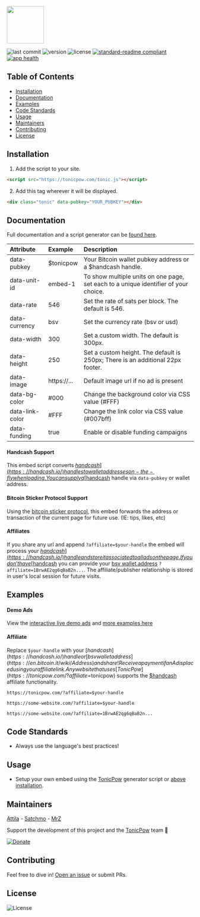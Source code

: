 <img src="https://github.com/tonicpow/embed/blob/master/images/tonicpow-logo.png" height="100">

![last commit](https://img.shields.io/github/last-commit/tonicpow/embed.svg)
![version](https://img.shields.io/github/release/tonicpow/embed.svg)
![license](https://img.shields.io/github/license/tonicpow/embed.svg?style=flat)
[![standard-readme compliant](https://img.shields.io/badge/standard--readme-OK-green.svg?style=flat)](https://github.com/RichardLitt/standard-readme)
[![app health](https://img.shields.io/website-up-down-green-red/https/faucet.allaboard.cash.svg?label=status)](https://tonicpow.com/?affiliate=$tonicpow)

## Table of Contents
- [Installation](https://github.com/tonicpow/embed#installation)
- [Documentation](https://github.com/tonicpow/embed#documentation)
- [Examples](https://github.com/tonicpow/embed#examples)
- [Code Standards](https://github.com/tonicpow/embed#code-standards)
- [Usage](https://github.com/tonicpow/embed#usage)
- [Maintainers](https://github.com/tonicpow/embed#maintainers)
- [Contributing](https://github.com/tonicpow/embed#contributing)
- [License](https://github.com/tonicpow/embed#license)

## Installation
1. Add the script to your site.
```html
<script src="https://tonicpow.com/tonic.js"></script>
```

2. Add this tag wherever it will be displayed.
```html
<div class="tonic" data-pubkey="YOUR_PUBKEY"></div>
```

## Documentation
Full documentation and a script generator can be [found here](https://tonicpow.com/?affiliate=$tonicpow).

|Attribute |Example |Description |
|:---|:---|:---|
|data-pubkey|$tonicpow|Your Bitcoin wallet pubkey address or a $handcash handle.|
|data-unit-id|embed-1|To show multiple units on one page, set each to a unique identifier of your choice.|
|data-rate|546|Set the rate of sats per block. The default is 546.|
|data-currency|bsv|Set the currency rate (bsv or usd)|
|data-width|300|Set a custom width. The default is 300px.|
|data-height|250|Set a custom height. The default is 250px; There is an additional 22px footer.|
|data-image|https://...|Default image url if no ad is present|
|data-bg-color|#000|Change the background color via CSS value (#FFF)|
|data-link-color|#FFF|Change the link color via CSS value (#007bff)|
|data-funding|true|Enable or disable funding campaigns|

#### Handcash Support
This embed script converts [$handcash](https://handcash.io/) handles to wallet addresses on-the-fly when loading.
You can supply a [$handcash](https://handcash.io/) handle via `data-pubkey` or wallet address.

#### Bitcoin Sticker Protocol Support
Using the [bitcoin sticker protocol](https://sticker.planaria.network/), this embed forwards the address or transaction of 
the current page for future use. (IE: tips, likes, etc) 

#### Affiliates
If you share any url and append `?affiliate=$your-handle` the embed will process your [$handcash](https://handcash.io/) handle and store it associated to all ads on the page.
If you don't have [$handcash](https://handcash.io/) you can provide your [bsv wallet address](https://en.bitcoin.it/wiki/Address)  `?affiliate=1BrwAE2qg6qBaB2n...`. 
The affiliate/publisher relationship is stored in user's local session for future visits. 


## Examples

#### Demo Ads
View the [interactive live demo ads](https://tonicpow.com/?affiliate=$tonicpow) and [more examples here](https://github.com/tonicpow/embed/blob/master/example.html)

#### Affiliate
Replace `$your-handle` with your [$handcash](https://handcash.io/) handle or [bsv wallet address](https://en.bitcoin.it/wiki/Address) and share!
Receive a payment if an Ad is placed using your affiliate link. Any website that uses [TonicPow](https://tonicpow.com/?affiliate=$tonicpow) supports the [$handcash](https://handcash.io/) affiliate functionality.
```
https://tonicpow.com/?affiliate=$your-handle

https://some-website.com/?affiliate=$your-handle

https://some-website.com/?affiliate=1BrwAE2qg6qBaB2n...
```

## Code Standards
- Always use the language's best practices!

## Usage
- Setup your own embed using the [TonicPow](https://tonicpow.com/?affiliate=$tonicpow) generator script or [above installation](https://github.com/tonicpow/embed#installation).

## Maintainers
[Attila](https://github.com/attilaaf) - [Satchmo](https://github.com/rohenaz) - [MrZ](https://github.com/tonicpow)

Support the development of this project and the [TonicPow](https://tonicpow.com/?affiliate=$tonicpow) team 🙏

[![Donate](https://img.shields.io/badge/donate-bitcoin%20SV-brightgreen.svg)](https://tonicpow.com/?affiliate=$tonicpow)

## Contributing
Feel free to dive in! [Open an issue](https://github.com/tonicpow/embed/issues/new) or submit PRs.

## License
![License](https://img.shields.io/github/license/tonicpow/embed.svg?style=flat)